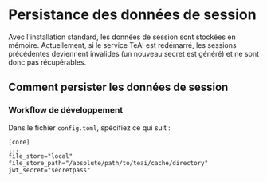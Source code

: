 

# Persistance des données de session

Avec l'installation standard, les données de session sont stockées en mémoire. Actuellement, si le service TeAI est redémarré,
les sessions précédentes deviennent invalides (un nouveau secret est généré) et ne sont donc pas récupérables.

## Comment persister les données de session

### Workflow de développement
Dans le fichier `config.toml`, spécifiez ce qui suit :
```
[core]
...
file_store="local"
file_store_path="/absolute/path/to/teai/cache/directory"
jwt_secret="secretpass"
```
